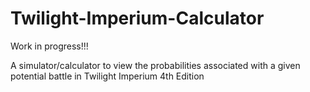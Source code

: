 # Twilight-Imperium-Calculator

Work in progress!!!

A simulator/calculator to view the probabilities associated with a given potential battle in Twilight Imperium 4th Edition
